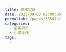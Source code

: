 ```yaml
---
title: 前端实战
date: 2023-09-03 02:00:06
permalink: /pages/33547c/
categories:
  - 前端项目
  - 小滴全栈
tags:
  - 
---
```

